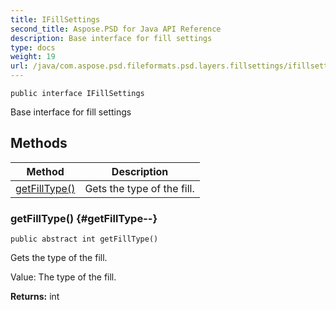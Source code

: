 ```yaml
---
title: IFillSettings
second_title: Aspose.PSD for Java API Reference
description: Base interface for fill settings
type: docs
weight: 19
url: /java/com.aspose.psd.fileformats.psd.layers.fillsettings/ifillsettings/
---
```

```
public interface IFillSettings
```

Base interface for fill settings
## Methods

| Method | Description |
| --- | --- |
| [getFillType()](#getFillType--) | Gets the type of the fill. |
### getFillType() {#getFillType--}
```
public abstract int getFillType()
```


Gets the type of the fill.

Value: The type of the fill.

**Returns:**
int
